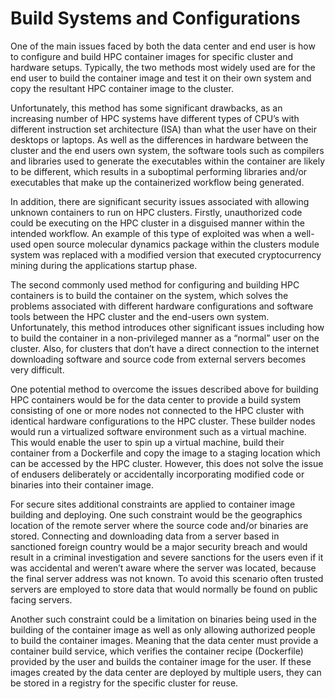 # Build Systems and Configurations

One of the main issues faced by both the data center and end user is how to configure and build HPC container images for specific cluster and hardware setups. Typically, the two methods most widely used are for the end user to build the container image and test it on their own system and copy the resultant HPC container image to the cluster.

Unfortunately, this method has some significant drawbacks, as an increasing number of HPC systems have different types of CPU’s with different instruction set architecture (ISA) than what the user have on their desktops or laptops. As well as the differences in hardware between the cluster and the end users own system, the software tools such as compilers and libraries used to generate the executables within the container are likely to be different, which results in a suboptimal performing libraries and/or executables that make up the containerized workflow being generated.

In addition, there are significant security issues associated with allowing unknown containers to run on HPC clusters. Firstly, unauthorized code could be executing on the HPC cluster in a disguised manner within the intended workflow. An example of this type of exploited was when a well-used open source molecular dynamics package within the clusters module system was replaced with a modified version that executed cryptocurrency mining during the applications startup phase.

The second commonly used method for configuring and building HPC containers is to build the container on the system, which solves the problems associated with different hardware configurations and software tools between the HPC cluster and the end-users own system. Unfortunately, this method introduces other significant issues including how to build the container in a non-privileged manner as a “normal” user on the cluster. Also, for clusters that don’t have a direct connection to the internet downloading software and source code from external servers becomes very difficult.

One potential method to overcome the issues described above for building HPC containers would be for the data center to provide a build system consisting of one or more nodes not connected to the HPC cluster with identical hardware configurations to the HPC cluster. These builder nodes would run a virtualized software environment such as a virtual machine. This would enable the user to spin up a virtual machine, build their container from a Dockerfile and copy the image to a staging location which can be accessed by the HPC cluster. However, this does not solve the issue of endusers deliberately or accidentally incorporating modified code or binaries into their container image.

For secure sites additional constraints are applied to container image building and deploying. One such constraint would be the geographics location of the remote server where the source code and/or binaries are stored. Connecting and downloading data from a server based in sanctioned foreign country would be a major security breach and would result in a criminal investigation and severe sanctions for the users even if it was accidental and weren’t aware where the server was located, because the final server address was not known. To avoid this scenario often trusted servers are employed to store data that would normally be found on public facing servers.

Another such constraint could be a limitation on binaries being used in the building of the container image as well as only allowing authorized people to build the container images. Meaning that the data center must provide a container build service, which verifies the container recipe (Dockerfile) provided by the user and builds the container image for the user. If these images created by the data center are deployed by multiple users, they can be stored in a registry for the specific cluster for reuse.
